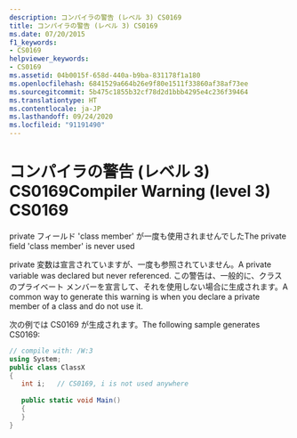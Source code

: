 ```yaml
---
description: コンパイラの警告 (レベル 3) CS0169
title: コンパイラの警告 (レベル 3) CS0169
ms.date: 07/20/2015
f1_keywords:
- CS0169
helpviewer_keywords:
- CS0169
ms.assetid: 04b0015f-658d-440a-b9ba-831178f1a180
ms.openlocfilehash: 6841529a664b26e9f80e1511f33860af38af73ee
ms.sourcegitcommit: 5b475c1855b32cf78d2d1bbb4295e4c236f39464
ms.translationtype: HT
ms.contentlocale: ja-JP
ms.lasthandoff: 09/24/2020
ms.locfileid: "91191490"
---
```

# <a name="compiler-warning-level-3-cs0169"></a><span data-ttu-id="f80c4-103">コンパイラの警告 (レベル 3) CS0169</span><span class="sxs-lookup"><span data-stu-id="f80c4-103">Compiler Warning (level 3) CS0169</span></span>

<span data-ttu-id="f80c4-104">private フィールド 'class member' が一度も使用されませんでした</span><span class="sxs-lookup"><span data-stu-id="f80c4-104">The private field 'class member' is never used</span></span>  
  
 <span data-ttu-id="f80c4-105">private 変数は宣言されていますが、一度も参照されていません。</span><span class="sxs-lookup"><span data-stu-id="f80c4-105">A private variable was declared but never referenced.</span></span> <span data-ttu-id="f80c4-106">この警告は、一般的に、クラスのプライベート メンバーを宣言して、それを使用しない場合に生成されます。</span><span class="sxs-lookup"><span data-stu-id="f80c4-106">A common way to generate this warning is when you declare a private member of a class and do not use it.</span></span>  
  
 <span data-ttu-id="f80c4-107">次の例では CS0169 が生成されます。</span><span class="sxs-lookup"><span data-stu-id="f80c4-107">The following sample generates CS0169:</span></span>  
  
```csharp  
// compile with: /W:3  
using System;  
public class ClassX  
{  
   int i;   // CS0169, i is not used anywhere  
  
   public static void Main()  
   {  
   }  
}  
```
